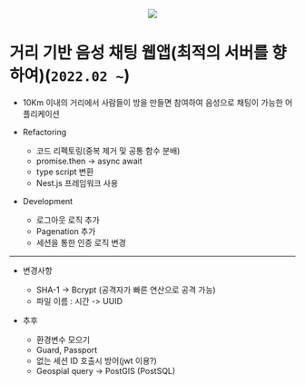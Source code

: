 <p align="center">
<img src="https://user-images.githubusercontent.com/30883319/121801534-c77b0b80-cc72-11eb-8d72-193a9e24ee33.png">
</p>

# 거리 기반 음성 채팅 웹앱(최적의 서버를 향하여)(`2022.02 ~`)
- 10Km 이내의 거리에서 사람들이 방을 만들면 참여하여 음성으로 채팅이 가능한 어플리케이션


- Refactoring
  - 코드 리펙토링(중복 제거 및 공통 함수 분배)
  - promise.then -> async await
  - type script 변환
  - Nest.js 프레임워크 사용
    
- Development
  - 로그아웃 로직 추가
  - Pagenation 추가
  - 세션을 통한 인증 로직 변경

---

- 변경사항
  + SHA-1 -> Bcrypt (공격자가 빠른 연산으로 공격 가능)
  + 파일 이름 : 시간 -> UUID

- 추후
  + 환경변수 모으기
  + Guard, Passport
  + 없는 세션 ID 호출시 방어(jwt 이용?)
  + Geospial query -> PostGIS (PostSQL)
